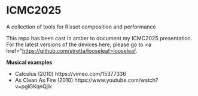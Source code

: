 # ICMC2025
A collection of tools for Risset composition and performance

This repo has been cast in amber to document my ICMC2025 presentation. For the latest versions of the devices here, please go to <a href="https://github.com/stretta/looseleaf>looseleaf</a>.

<b>Musical examples</b>
<ul>
<li>Calculus (2010) https://vimeo.com/15377336</li>
<li>As Clean As Fire (2010) https://www.youtube.com/watch?v=pglGKqnQjik</li>
</ul>
